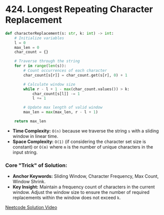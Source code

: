 # 424. Longest Repeating Character Replacement

```python
def characterReplacement(s: str, k: int) -> int:
    # Initialize variables
    l = 0
    max_len = 0
    char_count = {}

    # Traverse through the string
    for r in range(len(s)):
        # Count occurrences of each character
        char_count[s[r]] = char_count.get(s[r], 0) + 1

        # Calculate window size
        while r - l + 1 - max(char_count.values()) > k:
            char_count[s[l]] -= 1
            l += 1

        # Update max length of valid window
        max_len = max(max_len, r - l + 1)

    return max_len
```



- **Time Complexity:** `O(n)` because we traverse the string `s` with a sliding window in linear time.
- **Space Complexity:** `O(1)` (if considering the character set size is constant) or `O(m)` where `m` is the number of unique characters in the input string.

### Core "Trick" of Solution:
- **Anchor Keywords:** Sliding Window, Character Frequency, Max Count, Window Shrink.
- **Key Insight:** Maintain a frequency count of characters in the current window. Adjust the window size to ensure the number of required replacements within the window does not exceed `k`.


[Neetcode Solution Video](https://www.youtube.com/watch?v=gqXU1UyA8pk)

